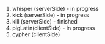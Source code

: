 
1. whisper (serverSide)  -  in progress
2. kick    (serverSide)  -  in progress
3. kill    (serverSide)  -  finished
4. pigLatin(clientSide)  -  in progress
5. cypher  (clientSide)
